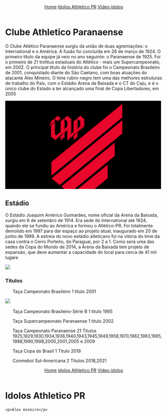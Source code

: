 
<!DOCTYPE html>

<html lang="en">
<head>
    <link rel="stylesheet" href="kaua.css">
    <meta charset="UTF-8">
    <meta http-equiv="X-UA-Compatible" content="IE=edge">
    <meta name="viewport" content="width=device-width, initial-scale=1.0">
    <title>Historia CAP</title>
</head>
<body>
<header>
    <a href="index.html">Home</a>
    <a href="Idolos.html">Idolos Athletico PR</a>
    <a href="https://www.youtube.com/watch?v=Pgv3LzQQEV8">Video idolos</a>
</header>
    <h1>Clube Athletico Paranaense </h1>

<p>O Clube Atlético Paranaense surgiu da união de duas agremiações: o International e o América. A fusão foi concluída em 26 de março de 1924. O primeiro título da equipe já veio no ano seguinte: o Paranaense de 1925. Foi o primeiro de 21 troféus estaduais do Atlético - mais um Supercampeonato, em 2002. O principal título da história do clube foi o Campeonato Brasileiro de 2001, conquistado diante do São Caetano, com boas atuações do atacante Alex Mineiro. O time rubro-negro tem uma das melhores estruturas de trabalho do País, com o Estádio Arena da Baixada e o CT do Caju, e é o único clube do Estado a ter alcançado uma final de Copa Libertadores, em 2005</p>
<img src="Escudo12.webp" width="500">

<h2>Estádio</h2>

<p>O Estádio Joaquim Américo Guimarães, nome oficial da Arena da Baixada, surgiu em 6 de setembro de 1914. Era sede do International até 1924, quando ele se fundiu ao América e formou o Atlético-PR. Foi totalmente demolido em 1997 para dar espaço ao projeto atual, inaugurado em 20 de junho de 1999. A estreia do novo estádio atleticano foi na vitória do time da casa contra o Cerro Porteño, do Paraguai, por 2 a 1. Como será uma das sedes da Copa do Mundo de 2014, a Arena da Baixada tem projeto de expansão, que deve aumentar a capacidade do local para cerca de 41 mil lugare</p>
<img src="estadiojoa.jpg" width="400"> 

<h3>Titulos</h3>

<ul>Taça Campeonato Brasileiro 1 titulo 2001</ul>
<img src="2001.webp" width="200">

<ul>Taça Campeonato Brasileiro-Série B 1 titulo 1995</ul>
<ul>Taça Supercampeonato Paranaense 1 titulo 2002</ul>
<ul>Taça Campeonato Paranaense 21 Titulos 1925,1929,1930,1934,1936,1940,1943,1945,1949,1958,1970,1982,1983,1985,1988,1990,1998,2000,2001,2005 e 2009</ul>
<ul>Taça Copa do Brasil 1 Titulo 2019</ul>
<ul>Conmebol Sul-Americana 2 Titulos 2018,2021</ul>

    

</body>
</html>
<!DOCTYPE html>
<html lang="en">
<head>
    <link rel="stylesheet" href="idolos.css">
    <meta charset="UTF-8">
    <meta name="viewport" content="width=device-width, initial-scale=1.0">
    <title>Idolos</title>
</head>
<body>
    <header>
        <a href="index.html">Home</a>
        <a href="Idolos.html">idolos Athletico PR</a>
        <a href="https://www.youtube.com/watch?v=Pgv3LzQQEV8">Video idolos</a>
    </header>
    <h1>Idolos Athletico PR</h1>

    <p>Alex mineiro</p>
    
</body>
</html>
